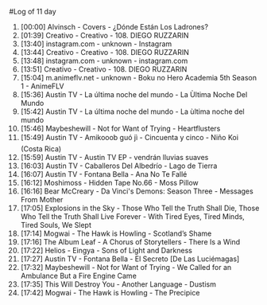 #Log of 11 day

1. [00:00] Alvinsch - Covers - ¿Dónde Están Los Ladrones?
1. [01:39] Creativo - Creativo - 108. DIEGO RUZZARIN
1. [13:40] instagram.com - unknown - Instagram
1. [13:44] Creativo - Creativo - 108. DIEGO RUZZARIN
1. [13:48] instagram.com - unknown - instagram.com
1. [13:51] Creativo - Creativo - 108. DIEGO RUZZARIN
1. [15:04] m.animeflv.net - unknown - Boku no Hero Academia 5th Season 1 - AnimeFLV
1. [15:36] Austin TV - La última noche del mundo - La Ùltima Noche Del Mundo
1. [15:42] Austin TV - La última noche del mundo - La ùltima noche del mundo
1. [15:46] Maybeshewill - Not for Want of Trying - Heartflusters
1. [15:49] Austin TV - Amikooob guó jì - Cincuenta y cinco - Niño Koi (Costa Rica)
1. [15:59] Austin TV - Austin TV EP - vendrán lluvias suaves
1. [16:03] Austin TV - Caballeros Del Albedrío - Lago de Tierra
1. [16:07] Austin TV - Fontana Bella - Ana No Te Fallé
1. [16:12] Moshimoss - Hidden Tape No.66 - Moss Pillow
1. [16:16] Bear McCreary - Da Vinci's Demons: Season Three - Messages From Mother
1. [17:05] Explosions in the Sky - Those Who Tell the Truth Shall Die, Those Who Tell the Truth Shall Live Forever - With Tired Eyes, Tired Minds, Tired Souls, We Slept
1. [17:14] Mogwai - The Hawk is Howling - Scotland’s Shame
1. [17:16] The Album Leaf - A Chorus of Storytellers - There Is a Wind
1. [17:22] Helios - Eingya - Sons of Light and Darkness
1. [17:27] Austin TV - Fontana Bella - El Secreto [De Las Luciémagas]
1. [17:32] Maybeshewill - Not for Want of Trying - We Called for an Ambulance But a Fire Engine Came
1. [17:35] This Will Destroy You - Another Language - Dustism
1. [17:42] Mogwai - The Hawk is Howling - The Precipice
